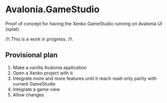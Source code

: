 # Avalonia.GameStudio

Proof of concept for having the Xenko GameStudio running on Avalonia UI (xplat).

/!\ This is a work in progress. /!\

## Provisional plan

1. Make a vanilla Avalonia application
2. Open a Xenko project with it
3. Integrate more and more features until it reach read-only parity with current GameStudio
4. Integrate a game view
5. Allow changes

